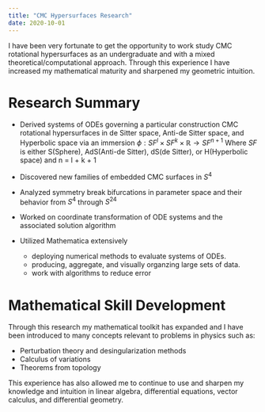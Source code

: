 ```yaml
---
title: "CMC Hypersurfaces Research"
date: 2020-10-01
---
```



I have been very fortunate to get the opportunity to work study CMC rotational hypersurfaces as an undergraduate and with a mixed theoretical/computational approach. Through this experience I have increased my mathematical maturity and sharpened my geometric intuition.

# Research Summary

- Derived systems of ODEs governing a particular construction CMC rotational hypersurfaces in de Sitter space, Anti-de Sitter space, and Hyperbolic space via an immersion $\phi: SF^l \times SF^k  \times  \mathbb{R}\to SF^{n+1}$
Where $SF$ is either S(Sphere), AdS(Anti-de Sitter), dS(de Sitter), or H(Hyperbolic space) and n = l + k + 1

- Discovered new families of embedded CMC surfaces in $S^4$ 

- Analyzed symmetry break bifurcations in parameter space and their behavior from $S^4$ through $S^{24}$

- Worked on coordinate transformation of ODE systems and the associated solution algorithm

- Utilized Mathematica extensively
    - deploying numerical methods to evaluate systems of ODEs.
    - producing, aggregate, and visually organzing large sets of data.
    - work with algorithms to reduce error
      
# Mathematical Skill Development

Through this research my mathematical toolkit has expanded and I have been introduced to many concepts relevant to problems in physics such as:

- Perturbation theory and desingularization methods
- Calculus of variations
- Theorems from topology 

This experience has also allowed me to continue to use and sharpen my knowledge and intuition in linear algebra, differential equations, vector calculus, and differential geometry.
